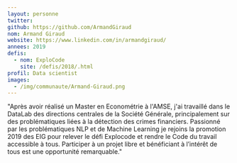 ```yaml
---
layout: personne
twitter: 
github: https://github.com/ArmandGiraud
nom: Armand Giraud
website: https://www.linkedin.com/in/armandgiraud/
annees: 2019
defis: 
  - nom: ExploCode
    site: /defis/2018/.html
profil: Data scientist
images:
  - /img/communaute/Armand-Giraud.png
---
```


"Après avoir réalisé un Master en Econométrie à l'AMSE, j'ai travaillé dans le DataLab des directions centrales de la Société Générale, principalement sur des problématiques liées à la détection des crimes financiers. Passionné par les problématiques NLP et de Machine Learning je rejoins la promotion 2019 des EIG pour relever le défi Explocode et rendre le Code du travail accessible à tous. Participer à un projet libre et bénéficiant à l’intérêt de tous est une opportunité remarquable."
